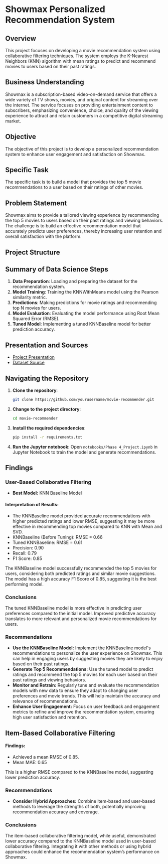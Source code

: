 # Showmax Personalized Recommendation System

## Overview
This project focuses on developing a movie recommendation system using collaborative filtering techniques. The system employs the K-Nearest Neighbors (KNN) algorithm with mean ratings to predict and recommend movies to users based on their past ratings.

## Business Understanding
Showmax is a subscription-based video-on-demand service that offers a wide variety of TV shows, movies, and original content for streaming over the internet. The service focuses on providing entertainment content to subscribers, emphasizing convenience, choice, and quality of the viewing experience to attract and retain customers in a competitive digital streaming market.

## Objective
The objective of this project is to develop a personalized recommendation system to enhance user engagement and satisfaction on Showmax.

## Specific Task
The specific task is to build a model that provides the top 5 movie recommendations to a user based on their ratings of other movies.

## Problem Statement
Showmax aims to provide a tailored viewing experience by recommending the top 5 movies to users based on their past ratings and viewing behaviors. The challenge is to build an effective recommendation model that accurately predicts user preferences, thereby increasing user retention and overall satisfaction with the platform.

## Project Structure

## Summary of Data Science Steps
1. **Data Preparation**: Loading and preparing the dataset for the recommendation system.
2. **Model Training**: Training the KNNWithMeans model using the Pearson similarity metric.
3. **Predictions**: Making predictions for movie ratings and recommending top N movies for users.
4. **Model Evaluation**: Evaluating the model performance using Root Mean Squared Error (RMSE).
5. **Tuned Model**: Implementing a tuned KNNBaseline model for better prediction accuracy.

## Presentation and Sources
- [Project Presentation](presentation/presentation.pdf)
- [Dataset Source](data/df_final.csv)

## Navigating the Repository
1. **Clone the repository**:
    ```bash
    git clone https://github.com/yourusername/movie-recommender.git
    ```
2. **Change to the project directory**:
    ```bash
    cd movie-recommender
    ```
3. **Install the required dependencies**:
    ```bash
    pip install -r requirements.txt
    ```
4. **Run the Jupyter notebook**:
    Open `notebooks/Phase 4_Project.ipynb` in Jupyter Notebook to train the model and generate recommendations.

   
## Findings

### User-Based Collaborative Filtering
- **Best Model:** KNN Baseline Model

#### Interpretation of Results:
- The KNNBaseline model provided accurate recommendations with higher predicted ratings and lower RMSE, suggesting it may be more effective in recommending top movies compared to KNN with Mean and SVD.
- KNNBaseline (Before Tuning): RMSE = 0.66
- Tuned KNNBaseline: RMSE = 0.61
- Precision: 0.90
- Recall: 0.79
- F1 Score: 0.85

The KNNBaseline model successfully recommended the top 5 movies for users, considering both predicted ratings and similar movie suggestions. The model has a high accuracy F1 Score of 0.85, suggesting it is the best performing model.

### Conclusions
The tuned KNNBaseline model is more effective in predicting user preferences compared to the initial model. Improved predictive accuracy translates to more relevant and personalized movie recommendations for users.

### Recommendations
- **Use the KNNBaseline Model:** Implement the KNNBaseline model's recommendations to personalize the user experience on Showmax. This can help in engaging users by suggesting movies they are likely to enjoy based on their past ratings.
- **Generate Top 5 Recommendations:** Use the tuned model to predict ratings and recommend the top 5 movies for each user based on their past ratings and viewing behaviors.
- **Monitor and Retrain:** Regularly tune and evaluate the recommendation models with new data to ensure they adapt to changing user preferences and movie trends. This will help maintain the accuracy and relevance of recommendations.
- **Enhance User Engagement:** Focus on user feedback and engagement metrics to refine and improve the recommendation system, ensuring high user satisfaction and retention.

## Item-Based Collaborative Filtering
#### Findings:
- Achieved a mean RMSE of 0.85.
- Mean MAE: 0.65

This is a higher RMSE compared to the KNNBaseline model, suggesting lower prediction accuracy.

### Recommendations
- **Consider Hybrid Approaches:** Combine item-based and user-based methods to leverage the strengths of both, potentially improving recommendation accuracy and coverage.

### Conclusions
The item-based collaborative filtering model, while useful, demonstrated lower accuracy compared to the KNNBaseline model used in user-based collaborative filtering. Integrating it with other methods or using hybrid approaches could enhance the recommendation system’s performance on Showmax.


